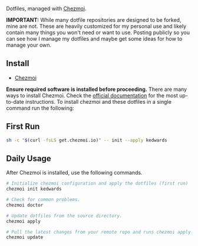 Dotfiles, managed with [Chezmoi](https://www.chezmoi.io/).

**IMPORTANT:** While many dotfile repositories are designed to be forked, mine are not. These are heavily customized for my personal use and likely contain many things you won't need or want to use. Posting publicly so you can see how I manage my dotfiles and maybe get some ideas for how to manage your own.

## Install

-   [Chezmoi](https://www.chezmoi.io/)

**Ensure required software is installed before proceeding.** There are many ways to install Chezmoi. Check the [official documentation](https://www.chezmoi.io/install/) for the most up-to-date instructions. To install chezmoi and these dotfiles in a single command run the following:

## First Run

```bash
sh -c "$(curl -fsLS get.chezmoi.io)" -- init --apply kedwards
```

## Daily Usage

After Chezmoi is installed, use the following commands.

```bash
# Initialize chezmoi configuration and apply the dotfiles (first run)
chezmoi init kedwards

# Check for common problems.
chezmoi doctor

# Update dotfiles from the source directory.
chezmoi apply

# Pull the latest changes from your remote repo and runs chezmoi apply.
chezmoi update
```
